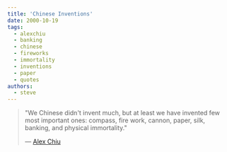 ```yaml
---
title: 'Chinese Inventions'
date: 2000-10-19
tags:
  - alexchiu
  - banking
  - chinese
  - fireworks
  - immortality
  - inventions
  - paper
  - quotes
authors:
  - steve
---
```


> "We Chinese didn't invent much, but at least we have invented few most important ones: compass, fire work, cannon, paper, silk, banking, and physical immortality."
>
> — [Alex Chiu](http://www.alexchiu.com/)

